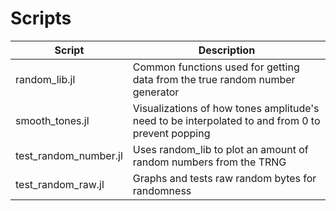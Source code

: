 # Scripts

| Script                | Description                                                                                      |
| --------------------- | ------------------------------------------------------------------------------------------------ |
| random_lib.jl         | Common functions used for getting data from the true random number generator                     |
| smooth_tones.jl       | Visualizations of how tones amplitude's need to be interpolated to and from 0 to prevent popping |
| test_random_number.jl | Uses random_lib to plot an amount of random numbers from the TRNG                                |
| test_random_raw.jl    | Graphs and tests raw random bytes for randomness                                                 |
